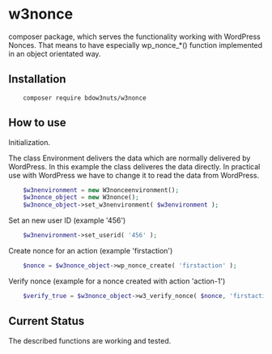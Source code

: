 # w3nonce

composer package, which serves the functionality working with WordPress Nonces. That means to have especially wp_nonce_*() function implemented in an object orientated way.

## Installation
```shell
	composer require bdow3nuts/w3nonce
```

## How to use

Initialization.

The class Environment delivers the data which are normally delivered by WordPress. In this example the class deliveres the data directly. In practical use with WordPress we have to change it to read the data from WordPress.
```php
	$w3nenvironment = new W3nonceenvironment();
	$w3nonce_object = new W3nonce();
	$w3nonce_object->set_w3nenvironment( $w3environment );
```
Set an new user ID (example '456')
```php
	$w3nenvironment->set_userid( '456' );
```	

Create nonce for an action (example 'firstaction')
```php
	$nonce = $w3nonce_object->wp_nonce_create( 'firstaction' );
```

Verify nonce (example for a nonce created with action 'action-1')
```php
	$verify_true = $w3nonce_object->w3_verify_nonce( $nonce, 'firstaction' );
```

## Current Status
The described functions are working and tested.